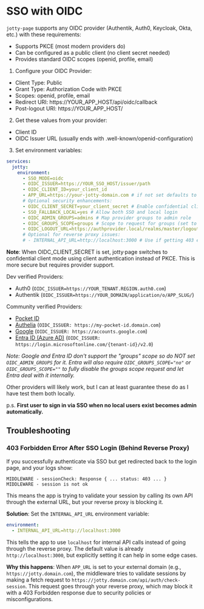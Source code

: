 # SSO with OIDC

`jotty·page` supports any OIDC provider (Authentik, Auth0, Keycloak, Okta, etc.) with these requirements:

- Supports PKCE (most modern providers do)
- Can be configured as a public client (no client secret needed)
- Provides standard OIDC scopes (openid, profile, email)

1. Configure your OIDC Provider:

- Client Type: Public
- Grant Type: Authorization Code with PKCE
- Scopes: openid, profile, email
- Redirect URI: https://YOUR_APP_HOST/api/oidc/callback
- Post-logout URI: https://YOUR_APP_HOST/

2. Get these values from your provider:

- Client ID
- OIDC Issuer URL (usually ends with .well-known/openid-configuration)

3. Set environment variables:

```yaml
services:
  jotty:
    environment:
      - SSO_MODE=oidc
      - OIDC_ISSUER=https://YOUR_SSO_HOST/issuer/path
      - OIDC_CLIENT_ID=your_client_id
      - APP_URL=https://your-jotty-domain.com # if not set defaults to http://localhost:<port>
      # Optional security enhancements:
      - OIDC_CLIENT_SECRET=your_client_secret # Enable confidential client mode (if your provider requires it)
      - SSO_FALLBACK_LOCAL=yes # Allow both SSO and local login
      - OIDC_ADMIN_GROUPS=admins # Map provider groups to admin role
      - OIDC_GROUPS_SCOPE=groups # Scope to request for groups (set to empty string or "no" to disable for providers like Entra ID)
      - OIDC_LOGOUT_URL=https://authprovider.local/realms/master/logout # Custom logout URL for global logout
      # Optional for reverse proxy issues:
      # - INTERNAL_API_URL=http://localhost:3000 # Use if getting 403 errors after SSO login
```

**Note**: When OIDC_CLIENT_SECRET is set, jotty·page switches to confidential client mode using client authentication instead of PKCE. This is more secure but requires provider support.

Dev verified Providers:

- Auth0 (`OIDC_ISSUER=https://YOUR_TENANT.REGION.auth0.com`)
- Authentik (`OIDC_ISSUER=https://YOUR_DOMAIN/application/o/APP_SLUG/`)

Community verified Providers:

- [Pocket ID](https://github.com/fccview/jotty/issues/6#issuecomment-3350380435)
- [Authelia](https://github.com/fccview/jotty/issues/6#issuecomment-3369291122) (`OIDC_ISSUER: https://my-pocket-id.domain.com`)
- [Google](https://github.com/fccview/jotty/issues/6#issuecomment-3437686494) (`OIDC_ISSUER: https://accounts.google.com`)
- [Entra ID (Azure AD)](https://github.com/fccview/jotty/issues/6#issuecomment-3464237999) (`OIDC_ISSUER: https://login.microsoftonline.com/{tenant-id}/v2.0`)

_Note: Google and Entra ID don't support the "groups" scope so do NOT set `OIDC_ADMIN_GROUPS` for it. Entra will also require `OIDC_GROUPS_SCOPE="no"` or `OIDC_GROUPS_SCOPE=""` to fully disable the groups scope request and let Entra deal with it internally._

Other providers will likely work, but I can at least guarantee these do as I have test them both locally.

p.s. **First user to sign in via SSO when no local users exist becomes admin automatically.**

## Troubleshooting

### 403 Forbidden Error After SSO Login (Behind Reverse Proxy)

If you successfully authenticate via SSO but get redirected back to the login page, and your logs show:

```
MIDDLEWARE - sessionCheck: Response { ... status: 403 ... }
MIDDLEWARE - session is not ok
```

This means the app is trying to validate your session by calling its own API through the external URL, but your reverse proxy is blocking it.

**Solution**: Set the `INTERNAL_API_URL` environment variable:

```yaml
environment:
  - INTERNAL_API_URL=http://localhost:3000
```

This tells the app to use `localhost` for internal API calls instead of going through the reverse proxy. The default value is already `http://localhost:3000`, but explicitly setting it can help in some edge cases.

**Why this happens**: When `APP_URL` is set to your external domain (e.g., `https://jotty.domain.com`), the middleware tries to validate sessions by making a fetch request to `https://jotty.domain.com/api/auth/check-session`. This request goes through your reverse proxy, which may block it with a 403 Forbidden response due to security policies or misconfigurations.
